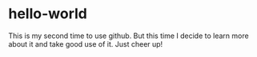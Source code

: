 # hello-world

This is my second time to use github. But this time I decide to learn more about it and take good use of it. Just cheer up!
